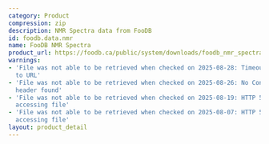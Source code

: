```yaml
---
category: Product
compression: zip
description: NMR Spectra data from FooDB
id: foodb.data.nmr
name: FooDB NMR Spectra
product_url: https://foodb.ca/public/system/downloads/foodb_nmr_spectra.zip
warnings:
- 'File was not able to be retrieved when checked on 2025-08-28: Timeout connecting
  to URL'
- 'File was not able to be retrieved when checked on 2025-08-26: No Content-Length
  header found'
- 'File was not able to be retrieved when checked on 2025-08-19: HTTP 502 error when
  accessing file'
- 'File was not able to be retrieved when checked on 2025-08-07: HTTP 500 error when
  accessing file'
layout: product_detail
---
```

